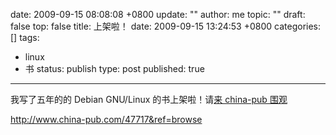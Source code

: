 date: 2009-09-15 08:08:08 +0800
update: ""
author: me
topic: ""
draft: false
top: false
title: 上架啦！
date: 2009-09-15 13:24:53 +0800
categories: []
tags:
- linux
- 书
status: publish
type: post
published: true
---
<p>我写了五年的的 Debian GNU/Linux 的书上架啦！请<a href="http://www.china-pub.com/47717&amp;ref=browse" target="_blank">来 china-pub 围观</a></p>

<p><a href="http://www.china-pub.com/47717&amp;ref=browse">http://www.china-pub.com/47717&amp;ref=browse</a></p>
